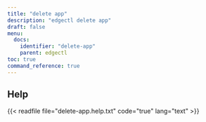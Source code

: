 ```yaml
---
title: "delete app"
description: "edgectl delete app"
draft: false
menu:
  docs:
    identifier: "delete-app"
    parent: edgectl
toc: true
command_reference: true
---
```


## Help

{{< readfile file="delete-app.help.txt" code="true" lang="text" >}}
